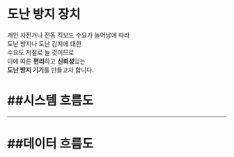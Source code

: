 # **도난 방지 장치**


개인 자전거나 전동 킥보드 수요가 늘어남에 따라  
도난 방지나 도난 감지에 대한  
수요도 저절로 늘 것이므로  
이에 따른 **편리**하고 **신뢰성**있는  
**도난 방지 기기**를 만들고자 합니다. 



##시스템 흐름도
============




* * *

##데이터 흐름도  
=====

